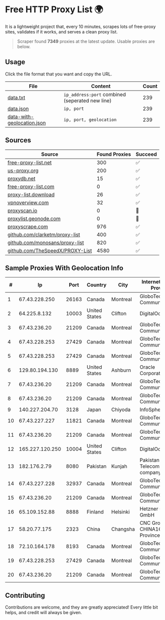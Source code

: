 
# Free HTTP Proxy List 🌍

It is a lightweight project that, every 10 minutes, scrapes lots of free-proxy sites, validates if it works, and serves a clean proxy list.


> Scraper found **7349** proxies at the latest update. Usable proxies are below.

## Usage

Click the file format that you want and copy the URL.


|File|Content|Count|
|----|-------|-----|
|[data.txt](https://raw.githubusercontent.com/themiralay/Proxy-List-World/master/data.txt)|`ip_address:port` combined (seperated new line)|239|
|[data.json](https://raw.githubusercontent.com/themiralay/Proxy-List-World/master/data.json)|`ip, port`|239|
|[data-with-geolocation.json](https://raw.githubusercontent.com/themiralay/Proxy-List-World/master/data-with-geolocation.json)|`ip, port, geolocation`|239|

## Sources

|Source|Found Proxies|Succeed|
|------|-------------|-------|
|[free-proxy-list.net](https://free-proxy-list.net)|300|✅|
|[us-proxy.org](https://www.us-proxy.org)|200|✅|
|[proxydb.net](http://proxydb.net)|15|✅|
|[free-proxy-list.com](https://free-proxy-list.com/?page=&port=&type%5B%5D=http&type%5B%5D=https&up_time=0&search=Search)|0|✅|
|[proxy-list.download](https://www.proxy-list.download/HTTP)|26|✅|
|[vpnoverview.com](https://vpnoverview.com/privacy/anonymous-browsing/free-proxy-servers)|32|✅|
|[proxyscan.io](https://www.proxyscan.io)|0|🚫|
|[proxylist.geonode.com](https://proxylist.geonode.com/api/proxy-list?limit=300&page=1&sort_by=lastChecked&sort_type=desc&protocols=http,https)|0|🚫|
|[proxyscrape.com](https://api.proxyscrape.com/v2/?request=displayproxies&protocol=http&timeout=10000&country=all&ssl=all&anonymity=all)|976|✅|
|[github.com/clarketm/proxy-list](https://raw.githubusercontent.com/clarketm/proxy-list/master/proxy-list-raw.txt)|400|✅|
|[github.com/monosans/proxy-list](https://raw.githubusercontent.com/monosans/proxy-list/main/proxies/http.txt)|820|✅|
|[github.com/TheSpeedX/PROXY-List](https://raw.githubusercontent.com/TheSpeedX/PROXY-List/master/http.txt)|4580|✅|


## Sample Proxies With Geolocation Info

|#|Ip|Port|Country|City|Internet Service Provider|
|-|--|----|-------|----|-------------------------|
|1|67.43.228.250|26163|Canada|Montreal|GloboTech Communications|
|2|64.225.8.132|10003|United States|Clifton|DigitalOcean, LLC|
|3|67.43.236.20|21209|Canada|Montreal|GloboTech Communications|
|4|67.43.228.253|27429|Canada|Montreal|GloboTech Communications|
|5|67.43.228.253|27429|Canada|Montreal|GloboTech Communications|
|6|129.80.194.130|8889|United States|Ashburn|Oracle Corporation|
|7|67.43.236.20|21209|Canada|Montreal|GloboTech Communications|
|8|67.43.236.20|21209|Canada|Montreal|GloboTech Communications|
|9|140.227.204.70|3128|Japan|Chiyoda|InfoSphere|
|10|67.43.227.227|11821|Canada|Montreal|GloboTech Communications|
|11|67.43.236.20|21209|Canada|Montreal|GloboTech Communications|
|12|165.227.120.250|10004|United States|Clifton|DigitalOcean, LLC|
|13|182.176.2.79|8080|Pakistan|Kunjah|Pakistan Telecommuication company limited|
|14|67.43.227.228|32937|Canada|Montreal|GloboTech Communications|
|15|67.43.236.20|21209|Canada|Montreal|GloboTech Communications|
|16|65.109.152.88|8888|Finland|Helsinki|Hetzner Online GmbH|
|17|58.20.77.175|2323|China|Changsha|CNC Group CHINA169 Hunan Province Network|
|18|72.10.164.178|8193|Canada|Montreal|GloboTech Communications|
|19|67.43.228.253|27429|Canada|Montreal|GloboTech Communications|
|20|67.43.236.20|21209|Canada|Montreal|GloboTech Communications|



## Contributing

Contributions are welcome, and they are greatly appreciated! Every
little bit helps, and credit will always be given.

